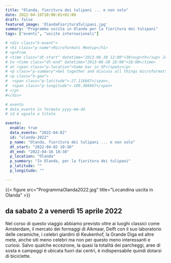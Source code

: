 ```yaml
---
title: "Olanda, fioritura dei tulipani ... e non solo"
date: 2022-04-16T10:00:01+01:00
draft: false
featured_image: 'OlandaFiorituraTulipani.jpg'
summary: "Programma uscita in Olanda per la fioritura dei tulipani"
tags: ["eventi", "uscite internazionali"]

# <div class="h-event">
# <h1 class="p-name">Microformats Meetup</h1>
# <p>From 
# <time class="dt-start" datetime="2013-06-30 12:00">30<sup>th</sup> June 2013, 12:00</time>
# to <time class="dt-end" datetime="2013-06-30 18:00">18:00</time>
# at <span class="p-location">Some bar in SF</span></p>
# <p class="p-summary">Get together and discuss all things microformats-related.</p>
# <p class="h-geo">
#  <span class="p-latitude">-27.116667</span>,
#  <span class="p-longitude">-109.366667</span>
# </p>
#</div>

# evento 
# data_evento in formato yyyy-mm-dd
# id è uguale a titolo

evento:
  enable: true
  data_evento: "2022-04-02"
  id: "olanda-2022"
  p_name: "Olanda, fioritura dei tulipani ... e non solo"
  dt_start: "2022-04-02 10:30"
  dt_end: "2022-04-16 18:30"
  p_location: "Olanda"
  p_summary: "In Olanda, per la fioritura dei tulipani"
  p_latitude: ""
  p_longitude: ""

---
```


{{< figure src="ProgrammaOlanda2022.jpg" title="Locandina uscita in Olanda" >}}

## da sabato 2 a venerdì 15 aprile 2022

Nel corso di questo viaggio abbiamo previsto oltre ai luoghi classici come Amsterdam, il mercato dei formaggi di Alkmaar, Delft con il suo laboratorio delle ceramiche, i celebri giardini di Keukenhof, la Grande Diga ed altre mete, anche siti meno celebri ma non per questo meno interessanti e curiosi.
Salvo qualche eccezione, la quasi la totalità dei parcheggi, aree di sosta e campeggi è ubicata fuori dai centri, è indispensabile quindi dotarsi di biciclette.

